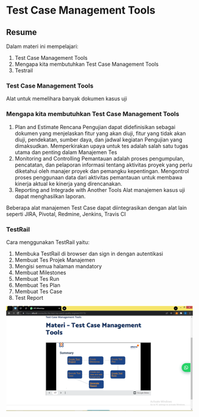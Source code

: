 # Test Case Management Tools

## Resume
Dalam materi ini mempelajari:
1. Test Case Management Tools 
2. Mengapa kita membutuhkan Test Case Management Tools
3. Testrail

### Test Case Management Tools
Alat untuk memelihara banyak dokumen kasus uji

### Mengapa kita membutuhkan Test Case Management Tools
1. Plan and Estimate
Rencana Pengujian dapat didefinisikan sebagai dokumen yang menjelaskan fitur yang akan diuji, fitur yang tidak akan diuji, pendekatan, sumber daya, dan jadwal kegiatan Pengujian yang dimaksudkan.  Memperkirakan upaya untuk tes adalah salah satu tugas utama dan penting dalam Manajemen Tes
2. Monitoring and Controlling
Pemantauan adalah proses pengumpulan, pencatatan, dan pelaporan informasi tentang aktivitas proyek yang perlu diketahui oleh manajer proyek dan pemangku kepentingan. Mengontrol proses penggunaan data dari aktivitas pemantauan untuk membawa kinerja aktual ke kinerja yang direncanakan.
3. Reporting and Integrade with Another Tools
Alat manajemen kasus uji dapat menghasilkan laporan.  

Beberapa alat manajemen Test Case dapat diintegrasikan dengan alat lain seperti JIRA, Pivotal, Redmine, Jenkins, Travis CI

### TestRail
Cara menggunakan TestRail yaitu:
1. Membuka TestRail di browser dan sign in dengan autentikasi
2. Membuat Tes Projek Manajemen
3. Mengisi semua halaman mandatory
4. Membuat Milestones 
5. Membuat Tes Run
6. Membuat Tes Plan
7. Membuat Tes Case
8. Test Report

![ss](./screenshots/ss.png)